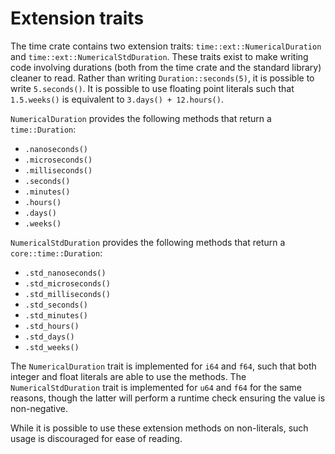 # Extension traits

The time crate contains two extension traits: `time::ext::NumericalDuration` and
`time::ext::NumericalStdDuration`. These traits exist to make writing code involving durations (both
from the time crate and the standard library) cleaner to read. Rather than writing
`Duration::seconds(5)`, it is possible to write `5.seconds()`. It is possible to use floating point
literals such that `1.5.weeks()` is equivalent to `3.days() + 12.hours()`.

`NumericalDuration` provides the following methods that return a `time::Duration`:

- `.nanoseconds()`
- `.microseconds()`
- `.milliseconds()`
- `.seconds()`
- `.minutes()`
- `.hours()`
- `.days()`
- `.weeks()`

`NumericalStdDuration` provides the following methods that return a `core::time::Duration`:

- `.std_nanoseconds()`
- `.std_microseconds()`
- `.std_milliseconds()`
- `.std_seconds()`
- `.std_minutes()`
- `.std_hours()`
- `.std_days()`
- `.std_weeks()`

The `NumericalDuration` trait is implemented for `i64` and `f64`, such that both integer and float
literals are able to use the methods. The `NumericalStdDuration` trait is implemented for `u64` and
`f64` for the same reasons, though the latter will perform a runtime check ensuring the value is
non-negative.

While it is possible to use these extension methods on non-literals, such usage is discouraged for
ease of reading.

